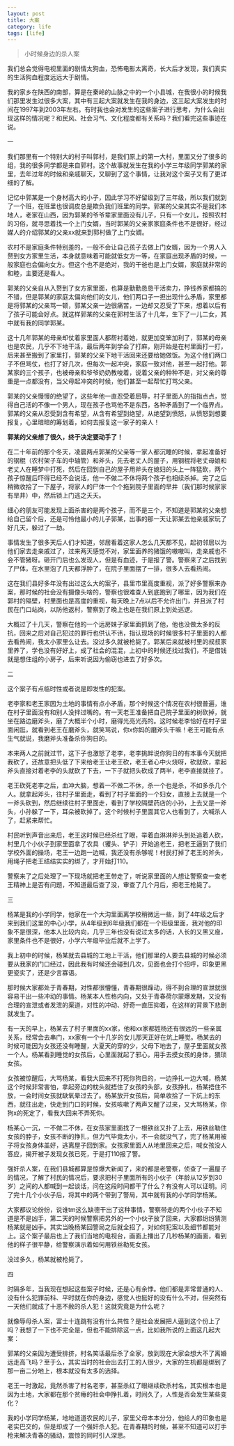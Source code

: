 ```yaml
---
layout: post
title: 大案
category: life
tags: [life]
---
```


> 小时候身边的杀人案

我们总会觉得电视里面的剧情太狗血，恐怖电影太离奇，长大后才发现，我们真实的生活狗血程度远远大于剧情。

我的家乡在陕西的南部，算是在秦岭的山脉之中的一个小县城，在我很小的时候我们那里发生过很多大案，其中有三起大案就发生在我的身边，这三起大案发生的时间在1997年到2003年左右。有时我也会对发生的这些案子进行思考，为什么会出现这样的情况呢？和民风、社会习气、文化程度都有关系吗？我们看完这些事迹在说。

一

我们那里有一个特别大的村子叫郭村，是我们原上的第一大村，里面又分了很多的组，我的很多同学都是来自郭村。这个故事就发生在我的小学三年级同学郭某的家里，去年过年的时候和亲戚聊天，又聊到了这个事情，让我对这个案子又有了更详细的了解。

记忆中郭某是一个身材高大的小子，因此学习不好留级到了三年级，所以我们就到了一个班，在班里也很调皮总是欺负我们班里的同学。郭某的父亲其实不是我们本地人，老家在山西，因为郭某的爷爷辈家里面没有儿子，只有一个女儿，按照农村的习俗，就寻思着找一个上门女婿，当时郭某的父亲家家庭条件也不是很好，经过媒人的介绍郭某的父亲xx就来到郭村做了上门女婿。

农村不是家庭条件特别差的，一般不会让自己孩子去做上门女婿，因为一个男人入赘到女方家里生活，本身就意味着可能就低女方一等，在家庭出现矛盾的时候，一般家庭也会偏向女方。但这个也不是绝对，我的干爸也是上门女婿，家庭就非常的和睦，主要还是看人。

郭某的父亲自从入赘到了女方家里面，也算是勤勤恳恳干活卖力，挣钱养家都搞的不错，但是郭某的家庭太偏向他们的女儿，他们两口子一担出现什么矛盾，家里都是将郭某的父亲骂一顿，郭某父亲一边很痛苦，一边却又忍受了下来，想着以后有了孩子可能会好点。就这样郭某的父亲在郭村生活了十几年，生下了一儿二女，其中就有我的同学郭某。

这十几年郭某的母亲却仗着家里面人都帮衬着她，就更加变笨加利了，郭某的母亲也是农民，几乎不下地干活，最后两年到学会了打麻，刚开始是在村里面打一打，后来甚至搬到了家里打，郭某的父亲下地干活回来还要给她做饭。为这个他们两口子不但骂仗，也打了好几次，但每次一起冲突，家庭一致对他，甚至一起打他。郭某家的三个孩子，也被母亲和爷爷奶奶教唆着，说着父亲的种种不是，对父亲的尊重是一点都没有，当父母起冲突的时候，他们甚至一起帮忙打骂父亲。

郭某的父亲慢慢的绝望了，这些年他一直忍受着屈辱，村子里面人的指指点点，觉得自己活的不像一个男人，现在孩子也骂他不是东西，各种矛盾到了一个临界点。郭某的父亲从忍受到含有希望，从含有希望到绝望，从绝望到愤怒，从愤怒到想要报复，心里暗暗的筹划着，如何去报复这一家子的亲人！

**郭某的父亲想了很久，终于决定要动手了！**

在二十年前的那个冬天，凌晨两点郭某的父亲等一家人都沉睡的时候，拿起准备好的钢棍（农村架子车的中轴管）和斧头，先去老丈人的屋子，用钢棍将老丈母娘和老丈人在睡梦中打死，然后在回到自己的屋子用斧头在媳妇的头上一阵猛砍，两个孩子惊醒后吓得已经不会说话，他一不做二不休将两个孩子也相续杀掉。完了之后稍微收拾了一下屋子，将家人的尸体一个个拖到院子里面的旱井（我们那时候家家有旱井）中，然后锁上门逃之夭夭。

细心的朋友可能发现上面杀害的是两个孩子，而不是三个，不知道是郭某的父亲想给自己留个后，还是可怜他最小的儿子郭某，出事的那一天让郭某去他亲戚家玩了好几天，躲过了一劫。

事情发生了很多天后人们才知道，邻居看着这家人怎么几天都不见，起初邻居以为他们家去走亲戚过了，过来两天感觉不对，家里面养的猪饿的嗷嗷叫，走亲戚也不会不管猪呀。砸开门后也么发现人，但是有血迹，于是报了警。警察来了之后找到了尸体，在水里泡了几天都浮肿了，在院子里面摆了一排，很多人去看热闹。

这在我们县好多年没有出过这么大的案子，县里市里高度重视，派了好多警察来办案，那时候的社会没有摄像头啥的，警察也很难查人到底跑到了哪里，因为我们在郭村的隔壁，村里面也是高度的重视，每天晚上7点以后不允许出门，并且派了村民在门口站岗，以防他返村，警察到了晚上也是在我们原上到处巡逻。

大概过了十几天，警察在他的一个远房妹子家里面抓到了他，他也没做太多的反抗，回来之后对自己犯过的罪行也供认不讳，指认现场的时候很多村子里面的人都去看热闹，我太小家里么让去。没过多久就被枪毙了。郭某后来就被村里的叔叔家里养了，学也没有好好上，成了社会的混混，上初中的时候还找过我们，不是借钱就是想住组的小房子，后来听说因为偷窃也进去了好多次。


二

这个案子有点临时性或者说是即发性的犯案。

老李家和老王家因为土地的事情有点小矛盾，那个时候这个情况在农村很普遍，谁在村子里面没有和别人没拌过嘴的。有一天老王准备把自己院子里面的树砍掉，就坐在路边磨斧头，磨了大概半个小时，磨得光亮光亮的。这时候老李恰好在村子里面闲逛，就看到老王在磨斧头，就笑骂说，你x你妈的磨斧头干嘛！老王可能有点生气就说，我磨斧头准备杀你狗日的。

本来两人之前就过节，这下子也激怒了老李，老李挑衅说你狗日的有本事今天就把我砍了，还故意把头低了下来给老王让老王砍，老王者心中火烧呀，砍就砍，拿起斧头直接对着老李的头就砍了下去，一下子就把头砍成了两半，老李直接就挂了。

老王砍死老李之后，血冲大脑，想着一不做二不休，杀一个也是杀，不如多杀几个人。就拿起斧头，往村子里面走，看到了村子里面的一个妇女，直接上去就是一个一斧头砍到，然后继续往村子里面走，看到了学校隔壁药店的小孙，上去又是一斧头，小孙躲了一下，耳朵被砍掉了。这个时候村子里面其它人也看到了，大喊杀人了，赶紧来帮忙。

村民听到声音出来后，老王这时候已经杀红了眼，举着血淋淋斧头到处追着人砍，村里几个小伙子到家里面拿了农具（䦆头、铲子）开始追老王，把老王逼到了我们学校外面的操场，老王一边跑一边喊，我还没有杀够呢！村民打掉了老王的斧头，用绳子把老王结结实实的绑了，才开始打110。

警察来了之后处理了一下现场就把老王带走了，听说家里面的人想让警察查一查老王精神上是否有问题，不知道最后查了没，审查了几个月后，把老王枪毙了。


三

杨某是我的小学同学，他家在一个大沟里面离学校稍微远一些，到了4年级之后才来到我们这里的中心小学，从4年级到6年级我们都在一个班级里面，我对他的印象不是很深，他本人比较内向，几乎三年也没有说过太多的话，人长的又黑又廋，家里条件也不是很好，小学六年级毕业后就不上学了。

我上初中的时候，杨某就去县城的工地上干活，他们那里的人要去县城的时候必须要从我家的门口经过，因此我有时候还会碰到几次，见面也会打个招呼，印象更黑更瓷实了，还是少言寡语。

那时候大家都处于青春期，对性都很懵懂，青春期很躁动，得不到合理的宣泄就很容易干出一些冲动的事情。杨某本人性格内向，又处于青春荷尔蒙爆发期，又没有合理的宣泄或者发泄的渠道，对性的冲动、好奇一直压抑着，在这样的背景下悲剧就发生了。

有一天的早上，杨某去了村子里面的xx家，他和xx家都姓杨还有很远的一些亲属关系，经常会去串门，xx家有一个十几岁的女儿那天正好在炕上睡觉。杨某去的时候可能因为女孩还没有睡醒，大夏天的穿的少，父母下地去了，屋子里面就女孩一个人。杨某看到睡觉的女孩后，心里面就起了邪心，用手去摸女孩的身体，猥琐女孩。

女孩被惊醒后，大骂杨某，看我大回来不打死你狗日的，一边挣扎一边大喊，杨某这个时候非常害怕，拿起旁边的枕头就捂住了女孩的头部，女孩挣扎，杨某捂住不放，一会时间女孩就缺氧晕过去了。杨某放开女孩后，简单收拾了一下炕上的东西，就往出走，快走到门口的时候，女孩咳嗽了两声又醒了过来，又大骂杨某，你狗x的死定了，看我大回来不弄死你。

杨某心一沉，一不做二不休，在女孩家里面找了一根铁丝又扑了上去，用铁丝勒住女孩的脖子，女孩不断的挣扎，但力气毕竟太小，不一会就没气了，完了杨某用被子将女孩身体盖好，逃离屋子回到家。女孩家里面人从地里回来之后，喊女孩没人答应，揭开被子发现女孩已死，于是打110报了警。

强奸杀人案，在我们县城都算是惊爆大新闻了，来的都是老警察，侦查了一遍屋子的情况，了解了村民的情况后，要求把村子里面所有的小伙子（年龄从12岁到30岁）之间的人都喊到一起谈话，问在这段时间都干了什么？有没有人可以证明。问了完十几个小伙子后，将其中的两个带到了警局，其中就有我的小学同学杨某。

大家都议论纷纷，说谁tm这么缺德干出了这种事情，警察带走的两个小伙子不知道是不是凶手，第二天的时候警察把另外的一个小伙子放了回来，大家都纷纷猜测杨某就是凶手。其实当晚杨某回警局之后就全招了，对如何犯案以及细节都能对上。这个案子最后也上了我们当地的电视台，画面上播出了几秒杨某的画面，看到他的样子很平静，给警察演示着如何用铁丝勒死女孩。

没过多久，杨某就被枪毙了。



四

时隔多年，当我现在想起这些案子时候，还是心有余悸。他们都是非常普通的人、没有什么犯罪前科、平时就在你的身边，感觉人也挺好的没有什么不对，但突然有一天他们就成了十恶不赦的杀人犯！这就究竟是为什么呢？

就像辱母杀人案，富士十连跳有没有什么共性？是社会发展把人逼到这个份上了吗？我想了一下也不完全是，但也不能排除这一点，比如我所说的上面这几起大案：

郭某的父亲因为遭受排挤，村名笑话最后杀了全家，放到现在大家会想大不了离婚远走高飞吗？至于么，其实当时的社会出去打工的人很少，大家的生机都是绑到了那一亩二分地上，根本就没有太多的选择。

老王一时激起，竟然杀害了村名老李，甚至杀红了眼继续砍杀村名，其实根本也是因为土地，大家都在那个贫瘠的社会中挣扎着，时间久了，人性是否会发生某些变化？

我的小学同学杨某，地地道道农民的儿子，家里父母本本分分，他给人的印象也是老实巴交的，但是却成了一个强奸杀人犯。在青春期的时候，甚至不知道可以打手枪来解决青春的骚动，震惊的同时引人深思。














